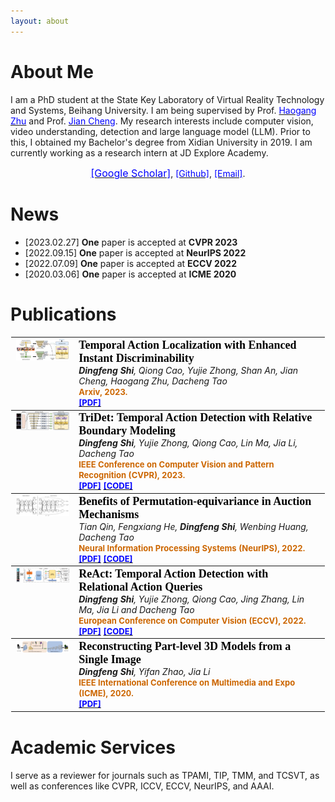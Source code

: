 ```yaml
---
layout: about
---
```


# About Me

I am a PhD student at the State Key Laboratory of Virtual Reality Technology and Systems, Beihang University. I am being supervised by Prof. <a href="https://ieeexplore.ieee.org/author/37086553313"><font color=blue>Haogang Zhu</font></a> and Prof. <a href="https://jian-cheng.org/"><font color=blue>Jian Cheng</font></a>. My research interests include computer vision, video understanding, detection and large language model (LLM). Prior to this, I obtained my Bachelor's degree from Xidian University in 2019.
I am currently working as a research intern at JD Explore Academy.

[//]: # (with)

[//]: # (<a href="https://qiongcao.github.io/"><font color=blue>Qiong Cao</font></a>,)

[//]: # (<a href="https://y-zhong.info/"><font color=blue>Yujie Zhong</font></a>)

[//]: # (and)

[//]: # (<a href="https://scholar.google.com/citations?user=RwlJNLcAAAAJ&hl=zh-CN"><font color=blue>Dacheng Tao</font></a>.)

<div text-align="center">
<center>
 <a href="https://scholar.google.com/citations?user=e8bIW37RkFkC&hl=zh-CN&oi=ao"><font color=blue size=3>[Google Scholar]</font></a>, 
 <a href="https://github.com/dingfengshi"><font color=blue>[Github]</font></a>, 
 <a href="mailto:shidingfeng@buaa.edu.cn"><font color=blue>[Email]</font></a>.
</center>
</div>

# News

- [2023.02.27] **One** paper is accepted at **CVPR 2023**
- [2022.09.15] **One** paper is accepted at **NeurIPS 2022**
- [2022.07.09] **One** paper is accepted at **ECCV 2022**
- [2020.03.06] **One** paper is accepted at **ICME 2020**

# Publications

<div>
<table width="100%" align="center" border="1" cellspacing="0" cellpadding="12" style="border-color: transparent;">
<tbody>

<tr>
<td width="20%" valign="baseline">
<img src="files/triplus.png">
</td>
<td width="80%" valign="middle">
<div>
<font color=Black size=4 face="Georgia"><b>Temporal Action Localization with Enhanced Instant Discriminability</b></font><br/>
<i><b>Dingfeng Shi</b>, Qiong Cao, Yujie Zhong, Shan An, Jian Cheng, Haogang Zhu, Dacheng Tao</i>
<div>
<b>
<font color=CC6600 size=2>Arxiv, 2023. </font><br/>
<a href="https://arxiv.org/abs/2309.05590"><font color=blue size=2>[PDF]</font></a>
</b>
</div>
</div>
</td>
</tr>

<tr>
<td width="20%" valign="baseline">
<img src="files/Tridet.png">
</td>
<td width="80%" valign="middle">
<div>
<font color=Black size=4 face="Georgia"><b>TriDet: Temporal Action Detection with Relative Boundary Modeling</b></font><br/>
<i><b>Dingfeng Shi</b>, Yujie Zhong, Qiong Cao, Lin Ma, Jia Li, Dacheng Tao</i>
<div>
<b>
<font color=CC6600 size=2>IEEE Conference on Computer Vision and Pattern Recognition (CVPR), 2023. </font><br/>
<a href="https://arxiv.org/abs/2303.07347"><font color=blue size=2>[PDF]</font></a>
<a href="https://github.com/dingfengshi/TriDet"><font color=blue size=2>[CODE]</font></a>
</b>
</div>
</div>
</td>
</tr>

<tr>
<td width="20%" valign="baseline">
<img src="files/pbe.png">
</td>
<td width="80%" valign="middle">
<font color=Black size=4 face="Georgia"><b>Benefits of Permutation-equivariance in Auction Mechanisms</b></font><br/>
<i>Tian Qin, Fengxiang He, <b>Dingfeng Shi</b>, Wenbing Huang, Dacheng Tao</i>
<div>
<b>
<font color=CC6600 size=2>Neural Information Processing Systems (NeurIPS), 2022. </font><br>
<a href="https://arxiv.org/abs/2210.05579"><font color=blue size=2>[PDF]</font></a>
<a href="https://github.com/dingfengshi/Auction_PE"><font color=blue size=2>[CODE]</font></a>
</b>
</div>
</td>
</tr>

<tr>
<td width="20%" valign="baseline">
<img src="files/ReAct.png">
</td>
<td width="80%" valign="middle">
<font color=Black size=4 face="Georgia"><b>ReAct: Temporal Action Detection with Relational Action Queries</b></font><br/>
<i><b>Dingfeng Shi</b>, Yujie Zhong, Qiong Cao, Jing Zhang, Lin Ma, Jia Li and Dacheng Tao</i>
<div>
<b>
<font color=CC6600 size=2>European Conference on Computer Vision (ECCV), 2022. </font><br/>
<a href="https://www.ecva.net/papers/eccv_2022/papers_ECCV/papers/136700102.pdf"><font color=blue size=2>[PDF]</font></a>
<a href="https://github.com/dingfengshi/React"><font color=blue size=2>[CODE]</font></a>
</b>
</div>
</td>
</tr>

<tr>
<td width="20%" valign="baseline">
<img src="files/recon.png">
</td>
<td width="80%" valign="middle">
<font color=Black size=4 face="Georgia"><b>Reconstructing Part-level 3D Models from a Single Image</b></font><br>
<i><b>Dingfeng Shi</b>, Yifan Zhao, Jia Li</i>
<div>
<b>
<font color=CC6600 size=2>IEEE International Conference on Multimedia and Expo (ICME), 2020. </font><br/>
<a href="http://cvteam.net/projects/2020/ICME/ICME2020_files/ICME2020-paper.pdf"><font color=blue size=2>[PDF]</font></a>
</b>
</div>
</td>
</tr>
</tbody>
</table>
</div>

# Academic Services
I serve as a reviewer for journals such as TPAMI, TIP, TMM, and TCSVT, as well as conferences like CVPR, ICCV, ECCV, NeurIPS, and AAAI.